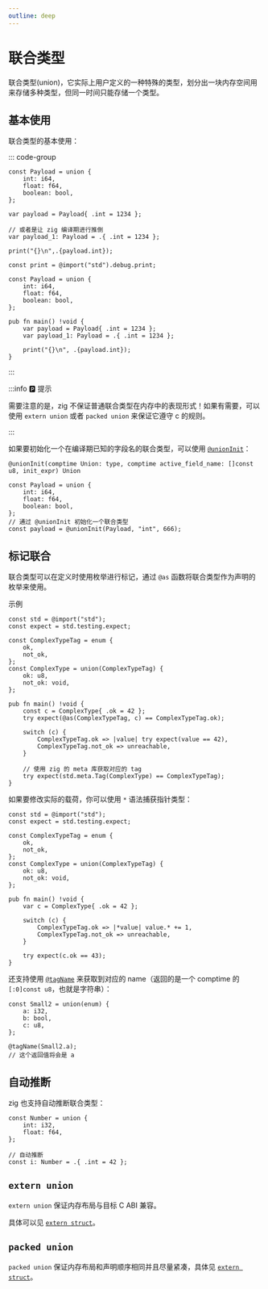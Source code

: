 ```yaml
---
outline: deep
---
```


# 联合类型

联合类型(union)，它实际上用户定义的一种特殊的类型，划分出一块内存空间用来存储多种类型，但同一时间只能存储一个类型。

## 基本使用

联合类型的基本使用：

::: code-group

```zig [default]
const Payload = union {
    int: i64,
    float: f64,
    boolean: bool,
};

var payload = Payload{ .int = 1234 };

// 或者是让 zig 编译期进行推倒
var payload_1: Payload = .{ .int = 1234 };

print("{}\n",.{payload.int});
```

```zig [more]
const print = @import("std").debug.print;

const Payload = union {
    int: i64,
    float: f64,
    boolean: bool,
};

pub fn main() !void {
    var payload = Payload{ .int = 1234 };
    var payload_1: Payload = .{ .int = 1234 };

    print("{}\n", .{payload.int});
}
```

:::

:::info 🅿️ 提示

需要注意的是，zig 不保证普通联合类型在内存中的表现形式！如果有需要，可以使用 `extern union` 或者 `packed union` 来保证它遵守 c 的规则。

:::

如果要初始化一个在编译期已知的字段名的联合类型，可以使用 [`@unionInit`](https://ziglang.org/documentation/master/#unionInit)：

```zig
@unionInit(comptime Union: type, comptime active_field_name: []const u8, init_expr) Union
```

```zig
const Payload = union {
    int: i64,
    float: f64,
    boolean: bool,
};
// 通过 @unionInit 初始化一个联合类型
const payload = @unionInit(Payload, "int", 666);
```

## 标记联合

联合类型可以在定义时使用枚举进行标记，通过 `@as` 函数将联合类型作为声明的枚举来使用。

示例



```zig [more]
const std = @import("std");
const expect = std.testing.expect;

const ComplexTypeTag = enum {
    ok,
    not_ok,
};
const ComplexType = union(ComplexTypeTag) {
    ok: u8,
    not_ok: void,
};

pub fn main() !void {
    const c = ComplexType{ .ok = 42 };
    try expect(@as(ComplexTypeTag, c) == ComplexTypeTag.ok);

    switch (c) {
        ComplexTypeTag.ok => |value| try expect(value == 42),
        ComplexTypeTag.not_ok => unreachable,
    }

    // 使用 zig 的 meta 库获取对应的 tag
    try expect(std.meta.Tag(ComplexType) == ComplexTypeTag);
}
```

如果要修改实际的载荷，你可以使用 `*` 语法捕获指针类型：

```zig
const std = @import("std");
const expect = std.testing.expect;

const ComplexTypeTag = enum {
    ok,
    not_ok,
};
const ComplexType = union(ComplexTypeTag) {
    ok: u8,
    not_ok: void,
};

pub fn main() !void {
    var c = ComplexType{ .ok = 42 };

    switch (c) {
        ComplexTypeTag.ok => |*value| value.* += 1,
        ComplexTypeTag.not_ok => unreachable,
    }

    try expect(c.ok == 43);
}
```

还支持使用 [`@tagName`]() 来获取到对应的 name（返回的是一个 comptime 的 `[:0]const u8`，也就是字符串）：

```zig
const Small2 = union(enum) {
    a: i32,
    b: bool,
    c: u8,
};

@tagName(Small2.a);
// 这个返回值将会是 a
```


## 自动推断

zig 也支持自动推断联合类型：

```zig
const Number = union {
    int: i32,
    float: f64,
};

// 自动推断
const i: Number = .{ .int = 42 };
```
## `extern union`

`extern union` 保证内存布局与目标 C ABI 兼容。

具体可以见 [`extern struct`](advanced_type/struct.md#extern)。

## `packed union`

`packed union` 保证内存布局和声明顺序相同并且尽量紧凑，具体见 [`extern struct`](advanced_type/struct.md#packed)。
